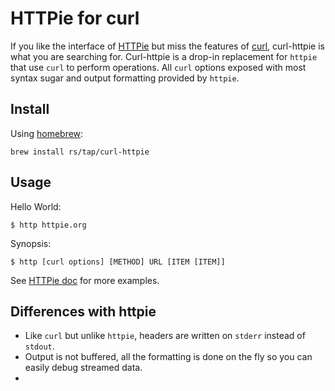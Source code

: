 # HTTPie for curl

If you like the interface of [HTTPie](https://httpie.org) but miss the features of [curl](https://curl.haxx.se), curl-httpie is what you are searching for. Curl-httpie is a drop-in replacement for `httpie` that use `curl` to perform operations. All `curl` options exposed with most syntax sugar and output formatting provided by `httpie`.

## Install

Using [homebrew](http://brew.sh/):

```
brew install rs/tap/curl-httpie
```

## Usage

Hello World:

    $ http httpie.org

Synopsis:

    $ http [curl options] [METHOD] URL [ITEM [ITEM]]

See [HTTPie doc](https://httpie.org/doc) for more examples.

## Differences with httpie

* Like `curl` but unlike `httpie`, headers are written on `stderr` instead of `stdout`.
* Output is not buffered, all the formatting is done on the fly so you can easily debug streamed data.
* 